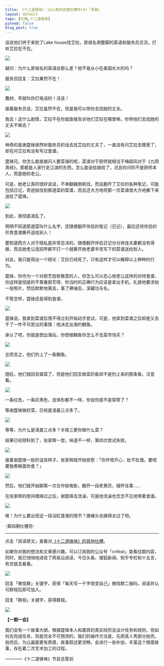 ```yaml
---
title: 《十二道锋味》:以认真的态度吐槽你(4)「多图」
layout: default
tags: [吐槽,十二道锋味]
pinned: false
blog_post: true
---
```



话说他们终于来到了Lake house找艾拉，房祖名用蹩脚的英语和服务员交流，打听艾拉在不在。

![](http://cnfeat.qiniudn.com/Image-2014-08-07-14-34-12.jpg)

疑问：为什么房祖名的英语会那么差？他不是从小在美国长大的吗？

服务员回复：艾拉果然不在！

![](http://cnfeat.qiniudn.com/Image-2014-08-07-14-33-53.jpg)

蠢材，早就叫你打电话的！活该！

接着服务员说，艾拉虽然不在，但是我可以带你去找她的丈夫。

我去！这什么剧情，艾拉不在你就直接告诉他们艾拉在哪里嘛，你带他们去找她的丈夫干嘛去？

![](http://cnfeat.qiniudn.com/Image-2014-08-07-14-36-26.jpg)

神奇的是谢霆锋居然听服务员的话去找艾拉的丈夫了，一直没有问艾拉去哪里了，却在问艾拉有没有写过食谱。

霆锋兄，你怎么能直接问人要菜谱的呢，菜谱对于厨师就相当于梅超风对于《九阴真经》，那都是人家行走江湖的东西，怎么能说给就给了，况且你问的不是厨师本人，而是她的老公。

可是，她老公真的很好说话，不单翻箱倒柜找，而且翻开了艾拉的各种笔记，可能包括日记，奇迹般找到那道菜的菜谱，而且还大方地将那一页菜谱很大方地撕下来送给了霆锋。

![](http://cnfeat.qiniudn.com/Image-2014-08-07-14-59-47.jpg)

到此，我彻底凌乱了。

明明不知道那道菜叫什么名字，还随便翻开伴侣的笔记（日记），最后还将伴侣的珍贵食谱撕开送给别人！

要知道西方人对于隐私是非常忌讳的，随便翻开伴侣日记分分钟连夫妻都没有得做，而且她老公连招呼都不打一个就撕开她老婆辛苦写下的菜谱送给别人。

对此，我只能得出一个结论：艾拉已经死了。只有这样才可以解释以上种种的行为。

霆锋，你作为一个对厨艺抱有敬意的人，你怎么可以忍心他老公这样的对待食谱，你这样是彻底的不尊重厨艺呀，你当时的正确行为应该是拿出手机，礼貌地要求拍一张照片，然后默默地离去，事了拂袖去，深藏功与名。

不管怎样，霆锋还是得到食谱。

![](http://cnfeat.qiniudn.com/Image-2014-08-07-15-11-24.jpg)

霆锋说，我拿到菜谱后恨不得立刻开始动手尝试，可是，他拿到菜谱之后却是又去干了一件不可思议的事情：他决定出海钓鲷鱼。

承认了吧，你就是想出海玩，你想做鲷鱼你怎么不去菜市场买？

![](http://cnfeat.qiniudn.com/Image-2014-08-07-15-24-41.jpg)

总而言之，他们钓上了一条鲷鱼。

![](http://cnfeat.qiniudn.com/Image-2014-08-07-15-26-32.jpg)

随后，他们就回去做菜了，但是他们回去做菜的鱼却不是钓上来的那条鱼，注意看。

![](http://cnfeat.qiniudn.com/Image-2014-08-07-15-31-55.jpg)

一条红色，一条灰黑色，连体形都不一样，你说你是不是穿帮了？

等谢霆锋做好菜，已经是凌晨三点多了。

![](http://cnfeat.qiniudn.com/Image-2014-08-07-15-39-01.jpg)

等等，为什么是凌晨三点多？半夜三更你做什么菜？

结果已经预料到了，张家辉一尝，味道不一样，第四次尝试失败。

![](http://cnfeat.qiniudn.com/Image-2014-08-07-15-42-01.jpg)

接着谢霆锋一脸的诅丧样子，张家辉就开始安慰：「你开唔开心，肚不肚饿，要唔要我煮碗面你食？」

![](http://cnfeat.qiniudn.com/Image-2014-08-07-15-43-38.jpg)

然后，他们就开始聊第一次合作拍电影，翻开一段老黄历，缅怀往事……

在张家辉的房间缠绵过之后，谢霆锋去洗澡，可是他洗澡也念念不忘地带着食谱。

![](http://cnfeat.qiniudn.com/Image-2014-08-07-15-49-19.jpg)

唉！为什么要出现这一段浴缸食谱的情节？搞噱头也搞得太过了吧。


-第四期吐槽完-


----

点击「阅读原文」查看对[《十二道锋味》的其他吐槽](http://movie.douban.com/subject/25864150/comments)。

如果你对我的想法和文章感兴趣，可以订阅我的公众号「cnfeat」查看往期内容，同时，我已悄悄地进驻了网易云阅读、今日头条、搜狐新闻、知乎专栏和十五言，有空就去看看。


![](http://cnfeat.qiniudn.com/mHDSX.png)

回复「微信群」关键字，获得「每天写一千字改变自己」微信群二维码，阅读并认可群规后即可加入。

回复「群规」关键字，获得群规。

![](http://cnfeat.qiniudn.com/signitrue-2014-07-11.png)

**【一期一会】**

我们会有一个故事大纲，根据霆锋本人和嘉宾的真实经历去设计任务和规则，但如何去完成任务，则是完全不可预测的，我们的操作方法是，先把真人秀部分拍完，拍完后，为让画面更有质感，故事叙述更流畅，会进行一些补拍，丰富这个情感故事，存在着二次艺术加工的过程。

————《十二道锋味》节目总策划
